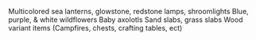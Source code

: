 Multicolored sea lanterns, glowstone, redstone lamps, shroomlights
Blue, purple, & white wildflowers
Baby axolotls
Sand slabs, grass slabs
Wood variant items (Campfires, chests, crafting tables, ect)
